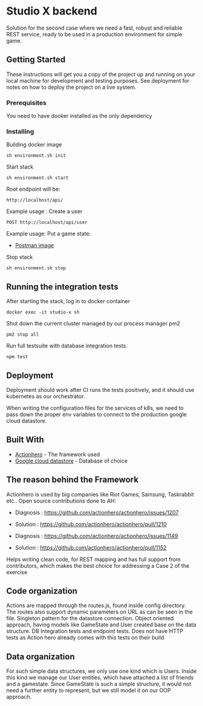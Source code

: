 # Studio X backend

Solution for the second case where we need a fast, robust and reliable REST service, ready to be used in a production environment for simple game.

## Getting Started

These instructions will get you a copy of the project up and running on your local machine for development and testing purposes. See deployment for notes on how to deploy the project on a live system.

### Prerequisites

You need to have docker installed as the only dependency

### Installing

Building docker image

```
sh environment.sh init
```

Start stack

```
sh environment.sh start
```

Root endpoint will be:

```
http://localhost/api/
```

Example usage : Create a user

```
POST http://localhost/api/user
```

Example usage: Put a game state:

* [Postman image](https://raw.githubusercontent.com/Martinlck/studio-x-backend/master/PUT-example.png)

Stop stack

```
sh environment.sh stop
```

## Running the integration tests

After starting the stack, log in to docker container

```
docker exec -it studio-x sh
```

Shut down the current cluster managed by our process manager pm2

```
pm2 stop all
```

Run full testsuite with database integration tests.

```
npm test
```

## Deployment

Deployment should work after CI runs the tests positively, and it should use kubernetes as our orchestrator.

When writing the configuration files for the services of k8s, we need to pass down the proper env variables to connect to the production google cloud datastore. 

## Built With

* [Actionhero](https://www.actionherojs.com/) - The framework used
* [Google cloud datastore](https://cloud.google.com/datastore/docs/) - Database of choice


## The reason behind the Framework

Actionhero is used by big companies like Riot Games, Samsung, Taskrabbit etc..
Open source contributions done to AH:

- Diagnosis : https://github.com/actionhero/actionhero/issues/1207
- Solution  : https://github.com/actionhero/actionhero/pull/1210

- Diagnosis : https://github.com/actionhero/actionhero/issues/1149
- Solution  : https://github.com/actionhero/actionhero/pull/1152

Helps writing clean code, for REST mapping and has full support from contributors, which makes the best choice for addressing a Case 2 of the exercise

## Code organization

Actions are mapped through the routes.js, found inside config directory. The routes also support dynamic parameters on URL as can be seen in the file.
Singleton pattern for the datastore connection.
Object oriented approach, having models like GameState and User created base on the data structure.
DB Integration tests and endpoint tests. 
Does not have HTTP tests as Action hero already comes with this tests on their build

## Data organization

For such simple data structures, we only use one kind which is Users.
Inside this kind we manage our User entities, which have attached a list of friends and a gamestate.
Since GameState is such a simple structure, it would not need a further entity to represent, but we still model it on our OOP approach.




